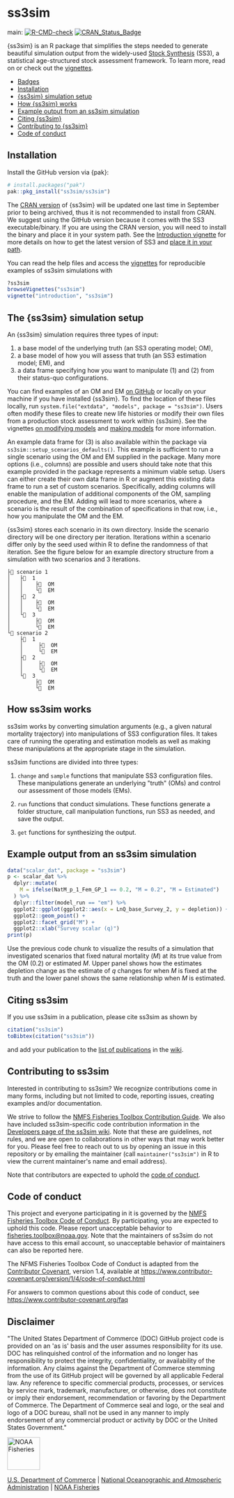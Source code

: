 ss3sim
======

main: [![R-CMD-check](https://github.com/ss3sim/ss3sim/workflows/R-CMD-check/badge.svg)](https://github.com/ss3sim/ss3sim/actions?query=workflow%3AR-CMD-check) [![CRAN\_Status\_Badge](http://www.r-pkg.org/badges/version/ss3sim)](https://cran.r-project.org/package=ss3sim)

{ss3sim} is an R package that simplifies the steps needed to generate beautiful simulation output from the widely-used [Stock Synthesis](https://github.com/nmfs-stock-synthesis/stock-synthesis) (SS3), a statistical age-structured stock assessment framework. To learn more, read on or check out the [vignettes](https://ss3sim.github.io/ss3sim/).

-   [Badges](#badges)
-   [Installation](#installation)
-   [{ss3sim} simulation setup](#the-ss3sim-simulation-setup)
-   [How {ss3sim} works](#how-ss3sim-works)
-   [Example output from an ss3sim simulation](#example-output-from-an-ss3sim-simulation)
-   [Citing {ss3sim}](#citing-ss3sim)
-   [Contributing to {ss3sim}](#contributing-to-ss3sim)
-   [Code of conduct](#code-of-conduct)

Installation
------------

Install the GitHub version via {pak}:
``` r
# install.packages("pak")
pak::pkg_install("ss3sim/ss3sim")
```

The [CRAN version](https://cran.r-project.org/package=ss3sim) of {ss3sim} will be updated one last time in September prior to being archived, thus it is not recommended to install from CRAN. We suggest using the GitHub version because it comes with the SS3 executable/binary. If you are using the CRAN version, you will need to install the binary and place it in your system path. See the [Introduction vignette](https://ss3sim.github.io/ss3sim/articles/introduction.html) for more details on how to get the latest version of SS3 and [place it in your path](https://ss3sim.github.io/ss3sim/articles/introduction.html#installing-stock-synthesis).

You can read the help files and access the [vignettes](http://ss3sim.github.io/ss3sim/) for reproducible examples of ss3sim simulations with

``` r
?ss3sim
browseVignettes("ss3sim")
vignette("introduction", "ss3sim")
```

The {ss3sim} simulation setup
-----------------------------

An {ss3sim} simulation requires three types of input:

1.  a base model of the underlying truth (an SS3 operating model; OM),
2.  a base model of how you will assess that truth (an SS3 estimation model; EM), and
3.  a data frame specifying how you want to manipulate (1) and (2) from their status-quo configurations.

You can find examples of an OM and EM [on GitHub](https://github.com/ss3sim/ss3sim/tree/master/inst/extdata/models) or locally on your machine if you have installed {ss3sim}. To find the location of these files locally, run `system.file("extdata", "models", package = "ss3sim")`. Users often modify these files to create new life histories or modify their own files from a production stock assessment to work within {ss3sim}. See the vignettes [ on modifying models](https://ss3sim.github.io/ss3sim/articles/modifying-models.html) and [making models](https://ss3sim.github.io/ss3sim/articles/making-models.html) for more information.

An example data frame for (3) is also available within the package via `ss3sim::setup_scenarios_defaults()`. This example is sufficient to run a single scenario using the OM and EM supplied in the package. Many more options (i.e., columns) are possible and users should take note that this example provided in the package represents a minimum viable setup. Users can either create their own data frame in R or augment this existing data frame to run a set of custom scenarios. Specifically, adding columns will enable the manipulation of additional components of the OM, sampling procedure, and the EM. Adding will lead to more scenarios, where a scenario is the result of the combination of specifications in that row, i.e., how you manipulate the OM and the EM.

{ss3sim} stores each scenario in its own directory. Inside the scenario directory will be one directory per iteration. Iterations within a scenario differ only by the seed used within R to define the randomness of that iteration. See the figure below for an example directory structure from a simulation with two scenarios and 3 iterations.

```
├📁 scenario 1
│   ├📁  1
│   │    ├📁  OM
│   │    └📁  EM
│   ├📁  2
│   │    ├📁  OM
│   │    └📁  EM
│   └📁  3
│        ├📁  OM
│        └📁  EM
└📁 scenario 2
    ├📁  1
    │     ├📁  OM
    │     └📁  EM
    ├📁  2
    │     ├📁  OM
    │     └📁  EM
    └📁  3
         ├📁  OM
         └📁  EM
```

How ss3sim works
----------------

ss3sim works by converting simulation arguments (e.g., a given natural mortality trajectory) into manipulations of SS3 configuration files. It takes care of running the operating and estimation models as well as making these manipulations at the appropriate stage in the simulation.

ss3sim functions are divided into three types:

1.  `change` and `sample` functions that manipulate SS3 configuration files. These manipulations generate an underlying "truth" (OMs) and control our assessment of those models (EMs).

2.  `run` functions that conduct simulations. These functions generate a folder structure, call manipulation functions, run SS3 as needed, and save the output.

3.  `get` functions for synthesizing the output.

Example output from an ss3sim simulation
----------------------------------------

```r
data("scalar_dat", package = "ss3sim")
p <- scalar_dat %>%
  dplyr::mutate(
    M = ifelse(NatM_p_1_Fem_GP_1 == 0.2, "M = 0.2", "M = Estimated")
  ) %>%
  dplyr::filter(model_run == "em") %>%
  ggplot2::ggplot(ggplot2::aes(x = LnQ_base_Survey_2, y = depletion)) +
  ggplot2::geom_point() +
  ggplot2::facet_grid("M") +
  ggplot2::xlab("Survey scalar (q)")
print(p)
```

Use the previous code chunk to visualize the results of a simulation that investigated scenarios that fixed natural mortality (*M*) at its true value from the OM (0.2) or estimated *M*. Upper panel shows how the estimates depletion change as the estimate of *q* changes for when *M* is fixed at the truth and the lower panel shows the same relationship when *M* is estimated.

Citing ss3sim
-------------

If you use ss3sim in a publication, please cite ss3sim as shown by

``` r
citation("ss3sim")
toBibtex(citation("ss3sim"))
```

and add your publication to the
[list of publications](https://github.com/ss3sim/ss3sim/wiki/manuscripts)
in the [wiki](https://github.com/ss3sim/ss3sim/wiki).

Contributing to ss3sim
----------------------

Interested in contributing to ss3sim? We recognize contributions come in many forms, including but not limited to code, reporting issues, creating examples and/or documentation.

We strive to follow the [NMFS Fisheries Toolbox Contribution Guide](https://github.com/nmfs-fish-tools/Resources/blob/master/CONTRIBUTING.md). We also have included ss3sim-specific code contribution information in the [Developers page of the ss3sim wiki](https://github.com/ss3sim/ss3sim/wiki/developers). Note that these are guidelines, not rules, and we are open to collaborations in other ways that may work better for you. Please feel free to reach out to us by opening an issue in this repository or by emailing the maintainer (call `maintainer("ss3sim")` in R to view the current maintainer's name and email address). 

Note that contributors are expected to uphold the [code of conduct](#code-of-conduct).

Code of conduct
---------------

This project and everyone participating in it is governed by the [NMFS Fisheries Toolbox Code of Conduct](https://github.com/nmfs-fish-tools/Resources/blob/master/CODE_OF_CONDUCT.md). By participating, you are expected to uphold this code. Please report unacceptable behavior to [fisheries.toolbox@noaa.gov](mailto:fisheries.toolbox@noaa.gov). Note that the maintainers of ss3sim do not have access to this email account, so unacceptable behavior of maintainers can also be reported here.

The NFMS Fisheries Toolbox Code of Conduct is adapted from the [Contributor Covenant][homepage], version 1.4,
available at https://www.contributor-covenant.org/version/1/4/code-of-conduct.html

[homepage]: https://www.contributor-covenant.org

For answers to common questions about this code of conduct, see
https://www.contributor-covenant.org/faq


Disclaimer
----------

"The United States Department of Commerce (DOC) GitHub project code is provided on an 'as is' basis and the user assumes responsibility for its use. DOC has relinquished control of the information and no longer has responsibility to protect the integrity, confidentiality, or availability of the information. Any claims against the Department of Commerce stemming from the use of its GitHub project will be governed by all applicable Federal law. Any reference to specific commercial products, processes, or services by service mark, trademark, manufacturer, or otherwise, does not constitute or imply their endorsement, recommendation or favoring by the Department of Commerce. The Department of Commerce seal and logo, or the seal and logo of a DOC bureau, shall not be used in any manner to imply endorsement of any commercial product or activity by DOC or the United States Government."

<img src="https://raw.githubusercontent.com/nmfs-general-modeling-tools/nmfspalette/main/man/figures/noaa-fisheries-rgb-2line-horizontal-small.png" height="75" alt="NOAA Fisheries">

[U.S. Department of Commerce](https://www.commerce.gov/) | [National Oceanographic and Atmospheric Administration](https://www.noaa.gov) | [NOAA Fisheries](https://www.fisheries.noaa.gov/)
